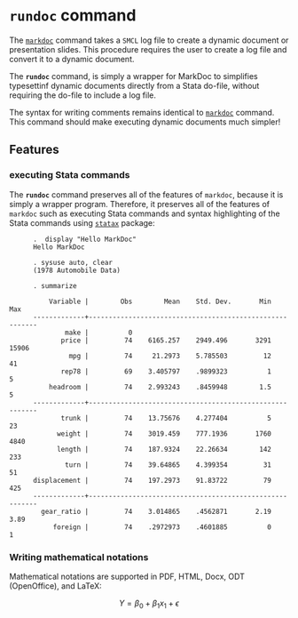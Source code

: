 `rundoc` command
================

The [`markdoc`](https://github.com/haghish/MarkDoc) command takes a
`SMCL` log file to create a dynamic document or presentation slides.
This procedure requires the user to create a log file and convert it to
a dynamic document.

The **`rundoc`** command, is simply a wrapper for MarkDoc to simplifies
typesettinf dynamic documents directly from a Stata do-file, without
requiring the do-file to include a log file.

The syntax for writing comments remains identical to
[`markdoc`](https://github.com/haghish/MarkDoc) command. This command
should make executing dynamic documents much simpler!

Features
--------

### executing Stata commands

The **`rundoc`** command preserves all of the features of `markdoc`,
because it is simply a wrapper program. Therefore, it preserves all of
the features of `markdoc` such as executing Stata commands and syntax
highlighting of the Stata commands using
[`statax`](https://github.com/haghish/statax) package:

          .  display "Hello MarkDoc"
          Hello MarkDoc
          
          . sysuse auto, clear
          (1978 Automobile Data)
          
          . summarize 
          
              Variable |        Obs        Mean    Std. Dev.       Min        Max
          -------------+---------------------------------------------------------
                  make |          0
                 price |         74    6165.257    2949.496       3291      15906
                   mpg |         74     21.2973    5.785503         12         41
                 rep78 |         69    3.405797    .9899323          1          5
              headroom |         74    2.993243    .8459948        1.5          5
          -------------+---------------------------------------------------------
                 trunk |         74    13.75676    4.277404          5         23
                weight |         74    3019.459    777.1936       1760       4840
                length |         74    187.9324    22.26634        142        233
                  turn |         74    39.64865    4.399354         31         51
          displacement |         74    197.2973    91.83722         79        425
          -------------+---------------------------------------------------------
            gear_ratio |         74    3.014865    .4562871       2.19       3.89
               foreign |         74    .2972973    .4601885          0          1
          
          

### Writing mathematical notations

Mathematical notations are supported in PDF, HTML, Docx, ODT
(OpenOffice), and LaTeX:

$$ Y = \beta_{0} + \beta_{1}x_{1} + \epsilon $$
